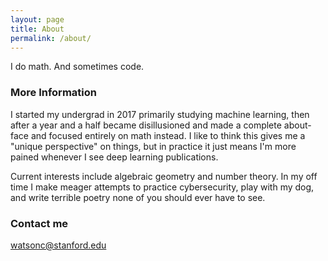 ```yaml
---
layout: page
title: About
permalink: /about/
---
```


I do math. And sometimes code. 

### More Information

I started my undergrad in 2017 primarily studying machine learning, then after a year and a half became disillusioned and made a complete about-face and focused entirely on math instead. I like to think this gives me a "unique perspective" on things, but in practice it just means I'm more pained whenever I see deep learning publications.

Current interests include algebraic geometry and number theory. In my off time I make meager attempts to practice cybersecurity, play with my dog, and write terrible poetry none of you should ever have to see.

### Contact me

[watsonc@stanford.edu](mailto:watsonc@stanford.edu)
